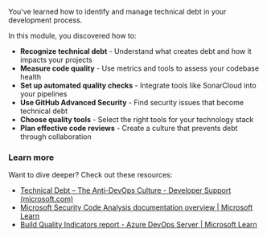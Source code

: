 You've learned how to identify and manage technical debt in your development process.

In this module, you discovered how to:

- **Recognize technical debt** - Understand what creates debt and how it impacts your projects
- **Measure code quality** - Use metrics and tools to assess your codebase health
- **Set up automated quality checks** - Integrate tools like SonarCloud into your pipelines
- **Use GitHub Advanced Security** - Find security issues that become technical debt
- **Choose quality tools** - Select the right tools for your technology stack
- **Plan effective code reviews** - Create a culture that prevents debt through collaboration

### Learn more

Want to dive deeper? Check out these resources:

- [Technical Debt – The Anti-DevOps Culture - Developer Support (microsoft.com)](https://devblogs.microsoft.com/premier-developer/technical-debt-the-anti-devops-culture/)
- [Microsoft Security Code Analysis documentation overview | Microsoft Learn](/azure/security/develop/security-code-analysis-overview)
- [Build Quality Indicators report - Azure DevOps Server | Microsoft Learn](/azure/devops/report/sql-reports/build-quality-indicators-report)

